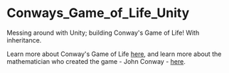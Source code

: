 # Conways_Game_of_Life_Unity
 Messing around with Unity; building Conway's Game of Life! With inheritance.

 Learn more about Conway's Game of Life [here](https://en.wikipedia.org/wiki/Conway%27s_Game_of_Life), and learn more about the mathematician who created the game - John Conway - [here](https://en.wikipedia.org/wiki/John_Horton_Conway).
